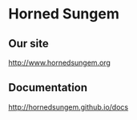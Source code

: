 # Horned Sungem
## Our site
<http://www.hornedsungem.org>
## Documentation
<http://hornedsungem.github.io/docs>
